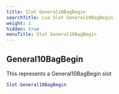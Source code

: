 ```yaml
---
title: Slot General10BagBegin
searchTitle: Lua Slot General10BagBegin
weight: 1
hidden: true
menuTitle: Slot General10BagBegin
---
```

## General10BagBegin

This represents a General10BagBegin slot
```lua
Slot.General10BagBegin
```